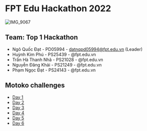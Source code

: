# FPT Edu Hackathon 2022

![IMG_9067](https://user-images.githubusercontent.com/56961917/180759046-5c89ec30-597c-49e8-898f-20932e2bd12e.jpg)

## Team: Top 1 Hackathon
- Ngô Quốc Đạt - PD05994 - datnqpd05994@fpt.edu.vn (Leader)
- Huỳnh Kim Phú - PS25439 - @fpt.edu.vn
- Trần Hà Thanh Nhã - PS21028 - @fpt.edu.vn
- Nguyễn Đăng Khải - PS21249 - @fpt.edu.vn
- Phạm Ngọc Đạt - PS24143 - @fpt.edu.vn

## Motoko challenges
- [Day 1](https://github.com/datlechin/Motoko-Challenges/blob/main/day1.mo)
- [Day 2](https://github.com/datlechin/Motoko-Challenges/blob/main/day2.mo)
- [Day 3](https://github.com/datlechin/Motoko-Challenges/blob/main/day3.mo)
- [Day 4](https://github.com/datlechin/Motoko-Challenges/blob/main/day4.mo)
- [Day 5](https://github.com/datlechin/Motoko-Challenges/blob/main/day5.mo)
- [Day 6](https://github.com/datlechin/Motoko-Challenges/blob/main/day6.mo)
